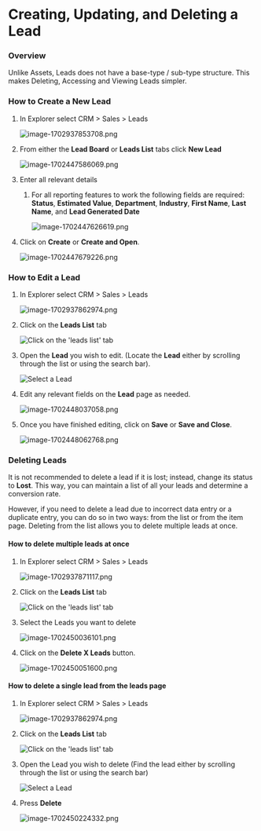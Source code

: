 # Creating, Updating, and Deleting a Lead

### Overview

Unlike Assets, Leads does not have a base-type / sub-type structure. This makes Deleting, Accessing and Viewing Leads simpler.

### How to Create a New Lead

1. In Explorer select CRM &gt; Sales &gt; Leads  

    ![image-1702937853708.png](./downloaded_image_1705285405769.png)

2. From either the **Lead Board** or **Leads List** tabs click **New Lead**  

    ![image-1702447586069.png](./downloaded_image_1705285406791.png)

3. Enter all relevant details  
    
    1. For all reporting features to work the following fields are required: **Status**, **Estimated Value**, **Department**, **Industry**, **First Name**, **Last Name**, and **Lead Generated Date**  

        ![image-1702447626619.png](./downloaded_image_1705285407812.png)

4. Click on **Create** or **Create and Open**. 

    ![image-1702447679226.png](./downloaded_image_1705285408836.png)

### How to Edit a Lead

1. In Explorer select CRM &gt; Sales &gt; Leads  

    ![image-1702937862974.png](./downloaded_image_1705285405769.png)

2. Click on the **Leads List** tab  

    ![Click on the 'leads list' tab](<Click on the leads list tab.png>)

3. Open the **Lead** you wish to edit. (Locate the **Lead** either by scrolling through the list or using the search bar). 

    ![Select a Lead](<Select a Lead.png>)

4. Edit any relevant fields on the **Lead** page as needed.  

    ![image-1702448037058.png](./downloaded_image_1705285412904.png)

5. Once you have finished editing, click on **Save** or **Save and Close**.  

    ![image-1702448062768.png](./downloaded_image_1705285413916.png)

### Deleting Leads

It is not recommended to delete a lead if it is lost; instead, change its status to **Lost**. This way, you can maintain a list of all your leads and determine a conversion rate.

However, if you need to delete a lead due to incorrect data entry or a duplicate entry, you can do so in two ways: from the list or from the item page. Deleting from the list allows you to delete multiple leads at once.

#### How to delete multiple leads at once

1. In Explorer select CRM &gt; Sales &gt; Leads  

    ![image-1702937871117.png](./downloaded_image_1705285405769.png)

2. Click on the **Leads List** tab  

    ![Click on the 'leads list' tab](<Click on the leads list tab.png>)

3. Select the Leads you want to delete  

    ![image-1702450036101.png](./downloaded_image_1705285416971.png)

4. Click on the **Delete X Leads** button. 

    ![image-1702450051600.png](./downloaded_image_1705285417985.png)

#### How to delete a single lead from the leads page

1. In Explorer select CRM &gt; Sales &gt; Leads  

    ![image-1702937862974.png](./downloaded_image_1705285405769.png)

2. Click on the **Leads List** tab  

    ![Click on the 'leads list' tab](<Click on the leads list tab.png>)

3. Open the Lead you wish to delete (Find the lead either by scrolling through the list or using the search bar)  

    ![Select a Lead](<Select a Lead.png>)

4. Press **Delete** 

    ![image-1702450224332.png](./downloaded_image_1705285422059.png)